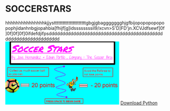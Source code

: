 # SOCCERSTARS
hhhhhhhhhhhhhhhkjjysttttttttttttttttttttttgbgjgbaggggggghjgfbijopopopopopopophjidanhnbgjopahbia[fhijf[g]idssssssssiI9/xcvn>S'D]FD'jn.XCVJdfsewf]0f]0f]0f]0f]0ifdefdjifpsdddddddddddddddddddddddddddddddddddddddddddddddddddddddddddddd
<img src="https://github.com/eportillo8215/SOCCERSTARS/blob/master/soocerstars/images/helperscreen.png" height="200px">
<a href="https://www.python.org/downloads/">Download Python</a>
